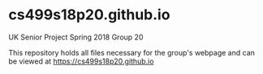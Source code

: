 # cs499s18p20.github.io
UK Senior Project Spring 2018 Group 20

This repository holds all files necessary for the group's webpage and can be viewed at https://cs499s18p20.github.io
